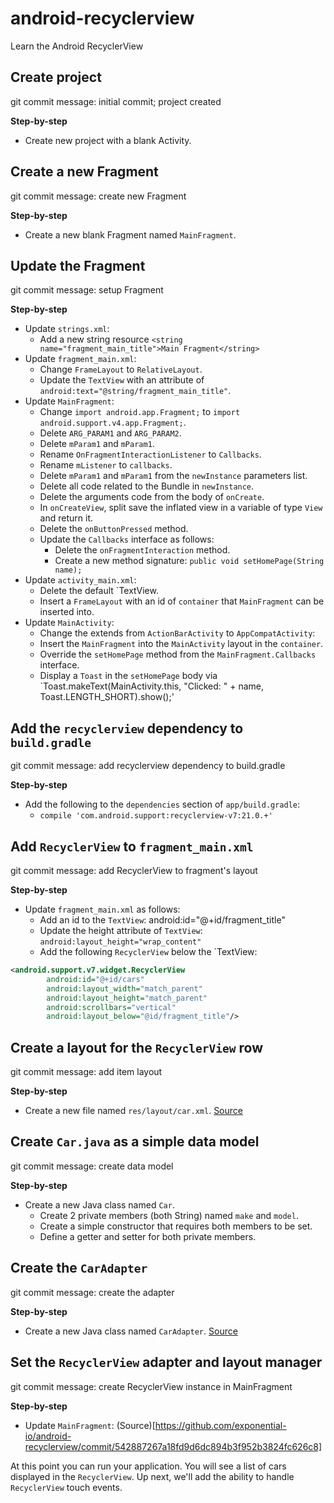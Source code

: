 # android-recyclerview

Learn the Android RecyclerView


## Create project

git commit message: initial commit; project created

**Step-by-step**

- Create new project with a blank Activity.


## Create a new Fragment

git commit message: create new Fragment

**Step-by-step**

- Create a new blank Fragment named `MainFragment`.


## Update the Fragment

git commit message: setup Fragment

**Step-by-step**

- Update `strings.xml`:
    - Add a new string resource `<string name="fragment_main_title">Main Fragment</string>`
- Update `fragment_main.xml`:
    - Change `FrameLayout` to `RelativeLayout`.
    - Update the `TextView` with an attribute of `android:text="@string/fragment_main_title"`.
- Update `MainFragment`:
    - Change `import android.app.Fragment;` to `import android.support.v4.app.Fragment;`.
    - Delete `ARG_PARAM1` and `ARG_PARAM2`.
    - Delete `mParam1` and `mParam1`.
    - Rename `OnFragmentInteractionListener` to `Callbacks`.
    - Rename `mListener` to `callbacks`.
    - Delete `mParam1` and `mParam1` from the `newInstance` parameters list.
    - Delete all code related to the Bundle in `newInstance`.
    - Delete the arguments code from the body of `onCreate`.
    - In `onCreateView`, split save the inflated view in a variable of type `View` and return it.
    - Delete the `onButtonPressed` method.
    - Update the `Callbacks` interface as follows:
        - Delete the `onFragmentInteraction` method.
        - Create a new method signature: `public void setHomePage(String name);`
- Update `activity_main.xml`:
    - Delete the default `TextView.
    - Insert a `FrameLayout` with an id of `container` that `MainFragment` can be inserted into.
- Update `MainActivity`:
    - Change the extends from `ActionBarActivity` to `AppCompatActivity`:
    - Insert the `MainFragment` into the `MainActivity` layout in the `container`.
    - Override the `setHomePage` method from the `MainFragment.Callbacks` interface.
    - Display a `Toast` in the `setHomePage` body via
      `Toast.makeText(MainActivity.this, "Clicked: " + name, Toast.LENGTH_SHORT).show();'

## Add the `recyclerview` dependency to `build.gradle`

git commit message: add recyclerview dependency to build.gradle

**Step-by-step**

- Add the following to the `dependencies` section of `app/build.gradle`:
    - `compile 'com.android.support:recyclerview-v7:21.0.+'`


## Add `RecyclerView` to `fragment_main.xml`

git commit message: add RecyclerView to fragment's layout

**Step-by-step**

- Update `fragment_main.xml` as follows:
    - Add an id to the `TextView`: android:id="@+id/fragment_title"
    - Update the height attribute of `TextView`: `android:layout_height="wrap_content"`
    - Add the following `RecyclerView` below the `TextView:

```xml
<android.support.v7.widget.RecyclerView
        android:id="@+id/cars"
        android:layout_width="match_parent"
        android:layout_height="match_parent"
        android:scrollbars="vertical"
        android:layout_below="@id/fragment_title"/>
```


## Create a layout for the `RecyclerView` row

git commit message: add item layout

**Step-by-step**

- Create a new file named `res/layout/car.xml`. [Source](https://github.com/exponential-io/android-recyclerview/blob/master/app/src/main/res/layout/car.xml)


## Create `Car.java` as a simple data model

git commit message: create data model

**Step-by-step**

- Create a new Java class named `Car`.
    - Create 2 private members (both String) named `make` and `model`.
    - Create a simple constructor that requires both members to be set.
    - Define a getter and setter for both private members.


## Create the `CarAdapter`

git commit message: create the adapter

**Step-by-step**

- Create a new Java class named `CarAdapter`. [Source](https://github.com/exponential-io/android-recyclerview/blob/master/app/src/main/java/io/exponential/androidrecyclerview/CarAdapter.java)


## Set the `RecyclerView` adapter and layout manager

git commit message: create RecyclerView instance in MainFragment

**Step-by-step**

- Update `MainFragment`: (Source)[https://github.com/exponential-io/android-recyclerview/commit/542887267a18fd9d6dc894b3f952b3824fc626c8]


At this point you can run your application. You will see a list of cars displayed in the
`RecyclerView`. Up next, we'll add the ability to handle `RecyclerView` touch events.

